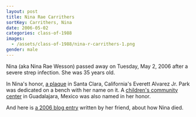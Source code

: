```yaml
---
layout: post
title: Nina Rae Carrithers
sortKey: Carrithers, Nina
date: 2006-05-02
categories: class-of-1988
images:
  - /assets/class-of-1988/nina-r-carrithers-1.png
gender: male
---
```

Nina (aka Nina Rae Wesson) passed away on Tuesday, May 2, 2006 after a severe strep infection.  She was 35 years old.  

In Nina's honor, [a plaque](https://www.waymarking.com/waymarks/WMCBW3_Nina_Rae_Wesson_Santa_Clara_CA) in Santa Clara, California's Everett Alvarez Jr. Park was dedicated on a bench with her name on it.  A [children's community center](https://childreninternational.blogspot.com/2007_08_01_archive.html) in Guadalajara, Mexico was also named in her honor.

And here is [a 2006 blog entry](https://trinket-t.blogspot.com/2006/09/how-nina-wesson-died.html) written by her friend, about how Nina died.